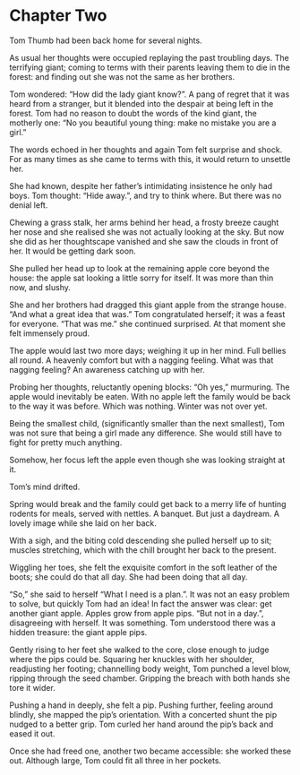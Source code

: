 
# Chapter Two

Tom Thumb had been back home for several nights.

As usual her thoughts were occupied replaying the past troubling days. The terrifying giant; coming to terms with their parents leaving them to die in the forest: and finding out she was not the same as her brothers. 

Tom wondered: “How did the lady giant know?”. A pang of regret that it was heard from a stranger, but it blended into the despair at being left in the forest. Tom had no reason to doubt the words of the kind giant, the motherly one: “No you beautiful young thing: make no mistake you are a girl.” 

The words echoed in her thoughts and again Tom felt surprise and shock. For as many times as she came to terms with this, it would return to unsettle her. 

She had known, despite her father’s intimidating insistence he only had boys. Tom thought: “Hide away.”, and try to think where. But there was no denial left.

Chewing a grass stalk, her arms behind her head, a frosty breeze caught her nose and she realised she was not actually looking at the sky. But now she did as her thoughtscape vanished and she saw the clouds in front of her. It would be getting dark soon.

She pulled her head up to look at the remaining apple core beyond the house: the apple sat looking a little sorry for itself. It was more than thin now, and slushy. 

She and her brothers had dragged this giant apple from the strange house. “And what a great idea that was.” Tom congratulated herself; it was a feast for everyone. “That was me.” she continued surprised. At that moment she felt immensely proud.

The apple would last two more days; weighing it up in her mind. Full bellies all round. A heavenly comfort but with a nagging feeling. What was that nagging feeling? An awareness catching up with her. 

Probing her thoughts, reluctantly opening blocks: “Oh yes,” murmuring. The apple would inevitably be eaten. With no apple left the family would be back to the way it was before. Which was nothing. Winter was not over yet.

Being the smallest child, (significantly smaller than the next smallest), Tom was not sure that being a girl made any difference. She would still have to fight for pretty much anything.

Somehow, her focus left the apple even though she was looking straight at it. 

Tom’s mind drifted.

Spring would break and the family could get back to a merry life of hunting rodents for meals, served with nettles. A banquet. But just a daydream. A lovely image while she laid on her back. 

With a sigh, and the biting cold descending she pulled herself up to sit; muscles stretching, which with the chill brought her back to the present.

Wiggling her toes, she felt the exquisite comfort in the soft leather of the boots; she could do that all day. She had been doing that all day. 

“So,” she said to herself “What I need is a plan.”. It was not an easy problem to solve, but quickly Tom had an idea! In fact the answer was clear: get another giant apple. Apples grow from apple pips. “But not in a day.”, disagreeing with herself. It was something. Tom understood there was a hidden treasure: the giant apple pips. 

Gently rising to her feet she walked to the core, close enough to judge where the pips could be. Squaring her knuckles with her shoulder, readjusting her footing; channelling body weight, Tom punched a level blow, ripping through the seed chamber. Gripping the breach with both hands she tore it wider.

Pushing a hand in deeply, she felt a pip. Pushing further, feeling around blindly, she mapped the pip’s orientation. With a concerted shunt the pip nudged to a better grip. Tom curled her hand around the pip’s back and eased it out.

Once she had freed one, another two became accessible: she worked these out. Although large, Tom could fit all three in her pockets.
